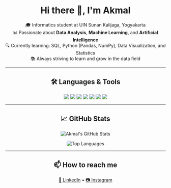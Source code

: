 <h1 align="center">Hi there 👋, I'm Akmal</h1>

<p align="center">
🎓 Informatics student at UIN Sunan Kalijaga, Yogyakarta <br>
📊 Passionate about <b>Data Analysis</b>, <b>Machine Learning</b>, and <b>Artificial Intelligence</b> <br>
🔍 Currently learning: SQL, Python (Pandas, NumPy), Data Visualization, and Statistics <br>
📚 Always striving to learn and grow in the data field
</p>

---

<h2 align="center">🛠️ Languages & Tools</h2>

<p align="center">
  <img src="https://img.shields.io/badge/-Python-333333?style=flat&logo=python" />
  <img src="https://img.shields.io/badge/-Pandas-333333?style=flat&logo=pandas" />
  <img src="https://img.shields.io/badge/-NumPy-333333?style=flat&logo=numpy" />
  <img src="https://img.shields.io/badge/-MySQL-333333?style=flat&logo=mysql" />
  <img src="https://img.shields.io/badge/-Tableau-333333?style=flat&logo=tableau" />
  <img src="https://img.shields.io/badge/-Git-333333?style=flat&logo=git" />
  <img src="https://img.shields.io/badge/-VS%20Code-333333?style=flat&logo=visual-studio-code" />
</p>

---

<h2 align="center">📈 GitHub Stats</h2>

<p align="center">
  <img src="https://github-readme-stats.vercel.app/api?username=akmalgoldi&show_icons=true&theme=tokyonight" alt="Akmal's GitHub Stats" />
</p>

<p align="center">
  <img src="https://github-readme-stats.vercel.app/api/top-langs/?username=akmalgoldi&layout=compact&theme=tokyonight&langs_count=6" alt="Top Languages" />
</p>

---

<h2 align="center">📫 How to reach me</h2>

<p align="center">
  <a href="https://linkedin.com/in/akmalgoldi">🔗 LinkedIn</a> • 
  <a href="https://instagram.com/akmlgldi">📷 Instagram</a>
</p>
